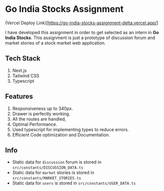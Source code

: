 # Go India Stocks Assignment
(Vercel Deploy Link)[https://go-india-stocks-assignment-delta.vercel.app/]

I have developed this assignment in order to get selected as an intern in **Go India Stocks**. This assignment is just a prototype of discussion forum and market stories of a stock market web application.

## Tech Stack
1. Next.js
2. Tailwind CSS
3. Typescript

## Features
1. Responsiveness up to 340px.
2. Drawer is perfectly working.
3. All the routes are handled,
4. Optimal Performance.
5. Used typescript for implementing types to reduce errors.
6. Efficient Code optimization and Documentation.

## Info
- Static data for `discussion` forum is stored in `src/constants/DISCUSSION_DATA.ts`
- Static data for `market` stories is stored in `src/constants/MARKET_STORIES.ts`
- Static data for `users` is stored in `src/constants/USER_DATA.ts`
